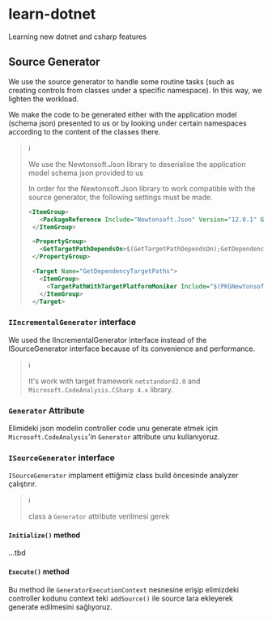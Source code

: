 # learn-dotnet

Learning new dotnet and csharp features

## Source Generator

We use the source generator to handle some routine tasks (such as creating
controls from classes under a specific namespace). In this way, we lighten
the workload.

We make the code to be generated either with the application model (schema
json) presented to us or by looking under certain namespaces according to the
content of the classes there.

> :information_source:
>
> We use the Newtonsoft.Json library to deserialise the application model
> schema json provided to us
>
> In order for the Newtonsoft.Json library to work compatible with the
> source generator, the following settings must be made.
>
> ```xml
> <ItemGroup>
>    <PackageReference Include="Newtonsoft.Json" Version="12.0.1" GeneratePathProperty="true" PrivateAssets="all" />
>  </ItemGroup>
>
>  <PropertyGroup>
>    <GetTargetPathDependsOn>$(GetTargetPathDependsOn);GetDependencyTargetPaths</GetTargetPathDependsOn>
>  </PropertyGroup>
>
>  <Target Name="GetDependencyTargetPaths">
>    <ItemGroup>
>      <TargetPathWithTargetPlatformMoniker Include="$(PKGNewtonsoft_Json)\lib\netstandard2.0\Newtonsoft.Json.dll" IncludeRuntimeDependency="false" />
>    </ItemGroup>
>  </Target>
> ```

### `IIncrementalGenerator` interface

We used the IIncrementalGenerator interface instead of the ISourceGenerator
interface because of its convenience and performance.

> :information_source:
>
> It's work with target framework `netstandard2.0` and
> `Microsoft.CodeAnalysis.CSharp 4.x` library.

### `Generator` Attribute

Elimideki json modelin controller code unu generate etmek için
`Microsoft.CodeAnalysis`'in `Generator` attribute unu kullanıyoruz.

### `ISourceGenerator` interface

`ISourceGenerator` implament ettiğimiz class build öncesinde analyzer çalıştırır.

> :information_source:
>
> class a `Generator` attribute verilmesi gerek

#### `Initialize()` method

...tbd

#### `Execute()` method

Bu method ile `GeneratorExecutionContext` nesnesine erişip elimizdeki
controller kodunu context teki `addSource()` ile source lara ekleyerek generate
edilmesini sağlıyoruz.

